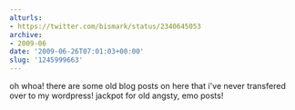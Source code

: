 ```yaml
---
alturls:
- https://twitter.com/bismark/status/2340645053
archive:
- 2009-06
date: '2009-06-26T07:01:03+00:00'
slug: '1245999663'
---
```


oh whoa! there are some old blog posts on here that i've never transfered over to my wordpress! jackpot for old angsty, emo posts!

